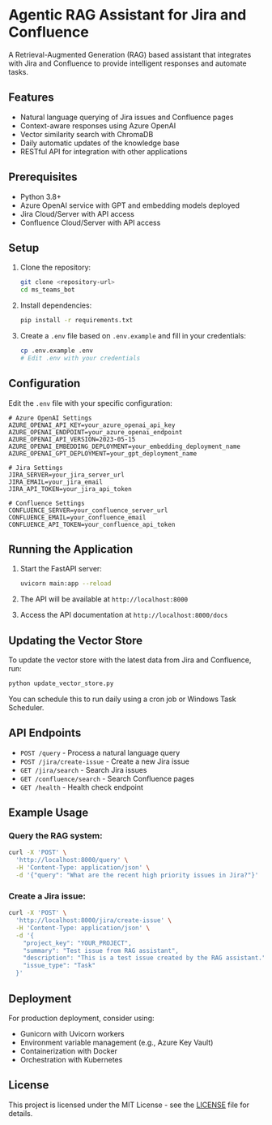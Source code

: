 # Agentic RAG Assistant for Jira and Confluence

A Retrieval-Augmented Generation (RAG) based assistant that integrates with Jira and Confluence to provide intelligent responses and automate tasks.

## Features

- Natural language querying of Jira issues and Confluence pages
- Context-aware responses using Azure OpenAI
- Vector similarity search with ChromaDB
- Daily automatic updates of the knowledge base
- RESTful API for integration with other applications

## Prerequisites

- Python 3.8+
- Azure OpenAI service with GPT and embedding models deployed
- Jira Cloud/Server with API access
- Confluence Cloud/Server with API access

## Setup

1. Clone the repository:
   ```bash
   git clone <repository-url>
   cd ms_teams_bot
   ```

2. Install dependencies:
   ```bash
   pip install -r requirements.txt
   ```

3. Create a `.env` file based on `.env.example` and fill in your credentials:
   ```bash
   cp .env.example .env
   # Edit .env with your credentials
   ```

## Configuration

Edit the `.env` file with your specific configuration:

```env
# Azure OpenAI Settings
AZURE_OPENAI_API_KEY=your_azure_openai_api_key
AZURE_OPENAI_ENDPOINT=your_azure_openai_endpoint
AZURE_OPENAI_API_VERSION=2023-05-15
AZURE_OPENAI_EMBEDDING_DEPLOYMENT=your_embedding_deployment_name
AZURE_OPENAI_GPT_DEPLOYMENT=your_gpt_deployment_name

# Jira Settings
JIRA_SERVER=your_jira_server_url
JIRA_EMAIL=your_jira_email
JIRA_API_TOKEN=your_jira_api_token

# Confluence Settings
CONFLUENCE_SERVER=your_confluence_server_url
CONFLUENCE_EMAIL=your_confluence_email
CONFLUENCE_API_TOKEN=your_confluence_api_token
```

## Running the Application

1. Start the FastAPI server:
   ```bash
   uvicorn main:app --reload
   ```

2. The API will be available at `http://localhost:8000`

3. Access the API documentation at `http://localhost:8000/docs`

## Updating the Vector Store

To update the vector store with the latest data from Jira and Confluence, run:

```bash
python update_vector_store.py
```

You can schedule this to run daily using a cron job or Windows Task Scheduler.

## API Endpoints

- `POST /query` - Process a natural language query
- `POST /jira/create-issue` - Create a new Jira issue
- `GET /jira/search` - Search Jira issues
- `GET /confluence/search` - Search Confluence pages
- `GET /health` - Health check endpoint

## Example Usage

### Query the RAG system:
```bash
curl -X 'POST' \
  'http://localhost:8000/query' \
  -H 'Content-Type: application/json' \
  -d '{"query": "What are the recent high priority issues in Jira?"}'
```

### Create a Jira issue:
```bash
curl -X 'POST' \
  'http://localhost:8000/jira/create-issue' \
  -H 'Content-Type: application/json' \
  -d '{
    "project_key": "YOUR_PROJECT",
    "summary": "Test issue from RAG assistant",
    "description": "This is a test issue created by the RAG assistant.",
    "issue_type": "Task"
  }'
```

## Deployment

For production deployment, consider using:
- Gunicorn with Uvicorn workers
- Environment variable management (e.g., Azure Key Vault)
- Containerization with Docker
- Orchestration with Kubernetes

## License

This project is licensed under the MIT License - see the [LICENSE](LICENSE) file for details.
